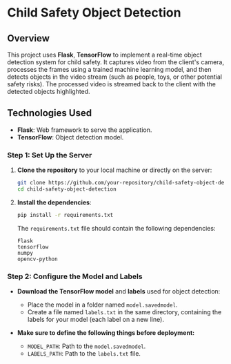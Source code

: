 # Child Safety Object Detection

## Overview

This project uses **Flask**, **TensorFlow** to implement a real-time object detection system for child safety. It captures video from the client's camera, processes the frames using a trained machine learning model, and then detects objects in the video stream (such as people, toys, or other potential safety risks). The processed video is streamed back to the client with the detected objects highlighted.

## Technologies Used

- **Flask**: Web framework to serve the application.
- **TensorFlow**: Object detection model.

### Step 1: Set Up the Server

1. **Clone the repository** to your local machine or directly on the server:
    ```bash
    git clone https://github.com/your-repository/child-safety-object-detection.git
    cd child-safety-object-detection
    ```

2. **Install the dependencies**:
    ```bash
    pip install -r requirements.txt
    ```

    The `requirements.txt` file should contain the following dependencies:
    ```
    Flask
    tensorflow
    numpy
    opencv-python
    ```

### Step 2: Configure the Model and Labels

- **Download the TensorFlow model** and **labels** used for object detection:
    - Place the model in a folder named `model.savedmodel`.
    - Create a file named `labels.txt` in the same directory, containing the labels for your model (each label on a new line).

- **Make sure to define the following things before deployment:**
    - `MODEL_PATH`: Path to the `model.savedmodel`.
    - `LABELS_PATH`: Path to the `labels.txt` file.
